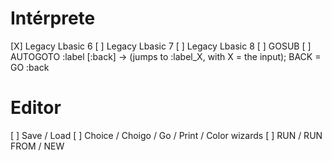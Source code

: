 # Intérprete

[X] Legacy Lbasic 6
[ ] Legacy Lbasic 7
[ ] Legacy Lbasic 8
[ ] GOSUB
[ ] AUTOGOTO :label [:back] -> (jumps to :label_X, with X = the input); BACK = GO :back

# Editor

[ ] Save / Load
[ ] Choice / Choigo / Go / Print / Color wizards
[ ] RUN / RUN FROM / NEW
